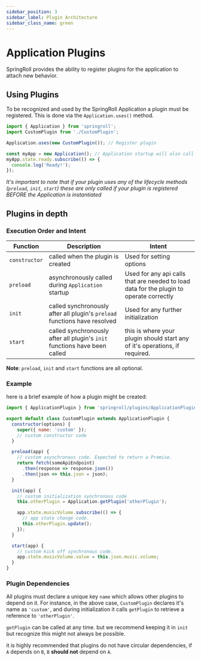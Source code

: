 ```yaml
---
sidebar_position: 3
sidebar_label: Plugin Architecture
sidebar_class_name: green
---
```

# Application Plugins
SpringRoll provides the ability to register plugins for the application to attach new behavior.

## Using Plugins

To be recognized and used by the SpringRoll Application a plugin must be registered. This is done via the `Application.uses()` method. 
```javascript
import { Application } from 'springroll';
import CustomPlugin from './CustomPlugin';

Application.uses(new CustomPlugin()); // Register plugin

const myApp = new Application(); // Application startup will also call the lifecycle methods of plugins
myApp.state.ready.subscribe(() => {
  console.log('Ready!');
});
```

*It's important to note that if your plugin uses any of the lifecycle methods (`preload`, `init`, `start`) these are only called if your plugin is registered BEFORE the Application is instantiated*

## Plugins in depth

### Execution Order and Intent
| Function | Description | Intent |
| --- | --- | --- |
| `constructor` | called when the plugin is created | Used for setting options |
| `preload` | asynchronously called during `Application` startup | Used for any api calls that are needed to load data for the plugin to operate correctly |
| `init` | called synchronously after all plugin's `preload` functions have resolved | Used for any further initialization |
| `start` | called synchronously after all plugin's `init` functions have been called | this is where your plugin should start any of it's operations, if required. |

**Note**: `preload`, `init` and `start` functions are all optional. 


### Example
here is a brief example of how a plugin might be created:
```javascript
import { ApplicationPlugin } from 'springroll/plugins/ApplicationPlugin';

export default class CustomPlugin extends ApplicationPlugin {
  constructor(options) {
    super({ name: 'custom' });
    // custom constructor code
  }

  preload(app) {
    // custom asynchronous code. Expected to return a Promise.
    return fetch(someApiEndpoint)
      .then(response => response.json())
      .then(json => this.json = json);
  }

  init(app) {
    // custom initialization synchronous code
    this.otherPlugin = Application.getPlugin('otherPlugin');

    app.state.musicVolume.subscribe(() => {
      // app state change code.
      this.otherPlugin.update();
    });
  }

  start(app) {
    // custom kick off synchronous code.
    app.state.musicVolume.value = this.json.music.volume;
  }
}
```

### Plugin Dependencies
All plugins must declare a unique key `name` which allows other plugins to depend on it. For instance, in the above case, `CustomPlugin` declares it's name as `'custom'`, and during initialization it calls `getPlugin` to retrieve a reference to `'otherPlugin'`.

`getPlugin` can be called at any time. but we recommend keeping it in `init` but recognize this might not always be possible.

it is highly recommended that plugins do not have circular dependencies, if `A` depends on `B`, `B` **should not** depend on `A`. 


